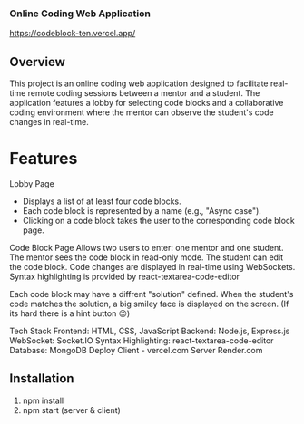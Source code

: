 ### Online Coding Web Application
https://codeblock-ten.vercel.app/

## Overview
This project is an online coding web application designed to facilitate real-time remote coding sessions between a mentor and a student. The application features a lobby for selecting code blocks and a collaborative coding environment where the mentor can observe the student's code changes in real-time.

# Features
Lobby Page

- Displays a list of at least four code blocks.
- Each code block is represented by a name (e.g., "Async case").
- Clicking on a code block takes the user to the corresponding code block page.
  
Code Block Page
Allows two users to enter: one mentor and one student.
The mentor sees the code block in read-only mode.
The student can edit the code block.
Code changes are displayed in real-time using WebSockets.
Syntax highlighting is provided by react-textarea-code-editor

Each code block may have a diffrent "solution" defined.
When the student's code matches the solution, a big smiley face is displayed on the screen.
(If its hard there is a hint button 😉)

Tech Stack
Frontend: HTML, CSS, JavaScript
Backend: Node.js, Express.js
WebSocket: Socket.IO
Syntax Highlighting: react-textarea-code-editor
Database: MongoDB 
Deploy
Client - vercel.com
Server Render.com

## Installation
1. npm install
2. npm start (server & client)
